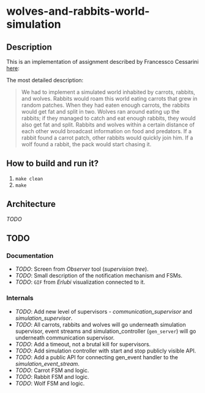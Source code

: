 # wolves-and-rabbits-world-simulation

## Description

This is an implementation of assignment described by Francessco Cessarini [here](http://www.youtube.com/watch?v=d5G3P2iosmA):

The most detailed description:

> We had to implement a simulated world inhabited by carrots, rabbits, and wolves. Rabbits would roam this world eating carrots that grew in random patches. When they had eaten enough carrots, the rabbits would get fat and split in two. Wolves ran around eating up the rabbits; if they managed to catch and eat enough rabbits, they would also get fat and split. Rabbits and wolves within a certain distance of each other would broadcast information on food and predators. If a rabbit found a carrot patch, other rabbits would quickly join him. If a wolf found a rabbit, the pack would start chasing it.

## How to build and run it?

1. `make clean`
2. `make`

## Architecture

*TODO*

## TODO

### Documentation

- *TODO*: Screen from *Observer* tool (*supervision tree*).
- *TODO*: Small description of the notification mechanism and FSMs.
- *TODO*: `GIF` from *Erlubi* visualization connected to it.

### Internals

- *TODO*: Add new level of supervisors - *communication_supervisor* and *simulation_supervisor*.
- *TODO*: All carrots, rabbits and wolves will go underneath simulation supervisor, event streams and simulation_controller (`gen_server`) will go underneath communication supervisor.
- *TODO*: Add a timeout, not a brutal kill for supervisors.
- *TODO*: Add simulation controller with start and stop publicly visible API.
- *TODO*: Add a public API for connecting gen_event handler to the *simulation_event_stream*.
- *TODO*: Carrot FSM and logic.
- *TODO*: Rabbit FSM and logic.
- *TODO*: Wolf FSM and logic.

